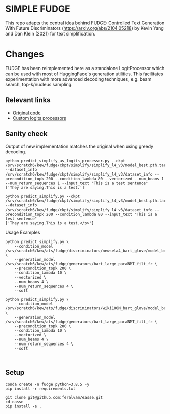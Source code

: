 # SIMPLE FUDGE

This repo adapts the central idea behind FUDGE: Controlled
Text Generation With Future Discriminators
(https://arxiv.org/abs/2104.05218) by Kevin Yang and Dan
Klein (2021) for text simplification.

# Changes

FUDGE has been reimplemented here as a standalone 
LogitProcessor which can be used with most of
HuggingFace's generation utilities. This facilitates
experimentation with more advanced decoding techniques, e.g.
beam search, top-k/nucleus sampling.


## Relevant links

- [Original code](https://github.com/yangkevin2/naacl-2021-fudge-controlled-generation)
- [Custom logits processors](https://towardsdatascience.com/the-power-of-constrained-language-models-cf63b65a035d)

## Sanity check

Output of new implementation matches the original when using
greedy decoding.

```
python predict_simplify_as_logits_processor.py --ckpt /srv/scratch6/kew/fudge/ckpt/simplify/simplify_l4_v3/model_best.pth.tar --dataset_info /srv/scratch6/kew/fudge/ckpt/simplify/simplify_l4_v3/dataset_info --precondition_topk 200 --condition_lambda 80 --vectorized --num_beams 1 --num_return_sequences 1 --input_text "This is a test sentence"
['They are saying.This is a test.']

python predict_simplify.py --ckpt /srv/scratch6/kew/fudge/ckpt/simplify/simplify_l4_v3/model_best.pth.tar --dataset_info /srv/scratch6/kew/fudge/ckpt/simplify/simplify_l4_v3/dataset_info --precondition_topk 200 --condition_lambda 80 --input_text "This is a test sentence"
['They are saying.This is a test.</s>']
```

Usage Examples

```
python predict_simplify.py \
    --condition_model /srv/scratch6/kew/ats/fudge/discriminators/newsela4_bart_glove/model_best.pth.tar \
    --generation_model /srv/scratch6/kew/ats/fudge/generators/bart_large_paraNMT_filt_fr \
    --precondition_topk 200 \
    --condition_lambda 10 \
    --vectorized \
    --num_beams 4 \
    --num_return_sequences 4 \
    --soft

python predict_simplify.py \
    --condition_model /srv/scratch6/kew/ats/fudge/discriminators/wiki100M_bart_glove/model_best.pth.tar \
    --generation_model /srv/scratch6/kew/ats/fudge/generators/bart_large_paraNMT_filt_fr \
    --precondition_topk 200 \
    --condition_lambda 10 \
    --vectorized \
    --num_beams 4 \
    --num_return_sequences 4 \
    --soft



```

## Setup

```
conda create -n fudge python=3.8.5 -y
pip install -r requirements.txt

git clone git@github.com:feralvam/easse.git
cd easse
pip install -e .
```


<!-- ## TODOs
- [ ] fix model string inherited from dataset for BART model
- [ ]  -->

<!-- ## Setup/Installation

We tested on Python 3.8.5 but earlier versions of Python 3 are almost certainly fine. To get the required packages (other versions likely to work too):

```
pip install -r requirements.txt
```

Additionally, to get our pre-trained predictor checkpoints and training data, run:

```
wget https://naacl2021-fudge-files.s3.amazonaws.com/large_files.zip
```

and extract the zip to the top-level `lm-prediction/` folder. (There should be three folders, `ckpt/`, `train_data/`, and `topic_human_evals/`. The zip is 7GB.)

`ckpt/` contains predictor checkpoints for each task if you are just interested in running inference. (Note that for the paper results, we used predictors trained with an older version of the code, but the new checkpoints get similar results, so you are OK to use the new predictors provided here if e.g. you just want to use FUDGE as a baseline. You can just run the evaluation commands provided below; it should take maybe 5-60 minutes depending on the task and your compute, assuming you have a GPU.)

`train_data/` contains our GPT2-generated training data for the poetry and topic tasks' predictors. See https://github.com/raosudha89/GYAFC-corpus for instructions on gaining access to the GYAFC data used for the machine translation formality task; replace our dummy folders with the corresponding folders/files if you want to train our formality predictor. 
 -->
<!-- ## Poetry Couplet Completion -->

<!-- ### Evaluation

To generate outputs, run:

```
python -u evaluate_poetry.py --iambic_ckpt ckpt/poetry/iambic_predictor/model.pth.tar --rhyme_ckpt ckpt/poetry/rhyme_predictor/model.pth.tar --newline_ckpt ckpt/poetry/newline_predictor/model.pth.tar --dataset_info ckpt/poetry/rhyme_predictor/dataset_info --rhyme_info ckpt/poetry/rhyme_predictor/rhyme_info --prefix_file poetry_data/couplet_prefixes.txt --precondition_topk 200 > poetry_preds.log
```

Then evaluate metrics using:

```
python eval_poetry_metrics.py --pred_file poetry_preds.log --prefix_file poetry_data/couplet_prefixes.txt
```

### Training your own predictors

Example commands for all three predictors used in the poetry task below. (You actually probably don't need so many epochs for iambic and rhyme; in any case the commands will save intermediate ckpts so you can just stop them early if needed by inspecting the log.)

Iambic predictor:

```
python -u main.py --task iambic --data_dir train_data/gpt2_generations --save_dir ckpt/poetry/iambic_retrain_predictor --num_workers 20 --batch_size 128 --epoch_max_len 100000 --validation_freq 10  --lr 2e-4 --epochs 1500 > iambic_retrain_predictor.log
```

Rhyme predictor:

```
python -u main.py --task rhyme --data_dir train_data/gpt2_generations --save_dir ckpt/poetry/rhyme_retrain_predictor --num_workers 20 --batch_size 128 --epoch_max_len 100000 --validation_freq 10  --lr 2e-4 --epochs 1500 > rhyme_retrain_predictor.log
```

End of sentence predictor (referred to as "newline" in the code; 50 epochs is more than enough for this one):

```
python -u main.py --task newline --data_dir train_data/gpt2_generations --save_dir ckpt/poetry/newline_retrain_predictor --num_workers 20 --batch_size 128 --epoch_max_len 100000 --validation_freq 10  --lr 2e-4 --epochs 50 > newline_retrain_predictor.log
```

The same evaluation commands as before will work; just modify the paths in the command to point to `model_best.pth.tar`, `dataset_info`, and `rhyme_info` from your newly trained ckpt folders. 

## Topic Control

### Evaluation

To generate outputs, run:

```
python -u evaluate_topic.py --ckpt ckpt/topic/future_word_predictor/model.pth.tar --dataset_info ckpt/topic/future_word_predictor/dataset_info --prefix_file topic_data/topic_prefixes.txt --wordlist_dir topic_data/wordlists --condition_lambda 4.0 --verbose --precondition_topk 200 --topk 10 --sample_size 3 --max_sample_batch 1 --length_cutoff 80 --log_file topic_preds.log
```

Then evaluate metrics using:

```
python eval_topic_metrics.py --log_file topic_preds.log --tw_dir topic_data/test_wordlists
```

You can also find our original generations and baselines in `topic_human_evals/`.

### Training your own predictors

Example command below.

```
python -u main.py --task topic --data_dir train_data/gpt2_generations --save_dir ckpt/topic/future_word_retrain_predictor --num_workers 20 --batch_size 128 --epoch_max_len 100000 --validation_freq 10  --lr 2e-4 --epochs 500 --glove_file train_data/glove.840B.300d.txt > future_word_retrain_predictor.log
```

The same evaluation commands as before will work; just modify the paths in the command to point to `model_best.pth.tar`, `dataset_info`, and `rhyme_info` from your newly trained ckpt folders. 

## Machine Translation Formality

### Evaluation

To generate outputs, run:

```
python -u evaluate_formality.py --ckpt ckpt/formality/predictor_gyafc_entertainment_music/model.pth.tar --dataset_info ckpt/formality/predictor_gyafc_entertainment_music/dataset_info --in_file formality_data/fisher_test_oracle.es --model_path ckpt/formality/marian_finetune_fisher > formality_preds.log
```

The above command generates predictions using the Marian model finetuned on the Fisher dataset; remove the `--model_path` argument to get predictions with the un-finetuned Marian model from HuggingFace (referred to as 0-shot in the paper)

Then evaluate metrics using:

```
python eval_formality_metrics.py --pred formality_preds.log --ref formality_data/test.noid.cleaned_0 formality_data/test.noid.cleaned_1 --ckpt ckpt/formality/test_evaluator_gyafc_family_relationships/model.pth.tar --dataset_info ckpt/formality/test_evaluator_gyafc_family_relationships/dataset_info
```

### Training your own predictors

Example command below. (Reminder: you need to go get the GYAFC dataset following the instructions in https://github.com/raosudha89/GYAFC-corpus.)

```
python -u main.py --task formality --data_dir train_data/GYAFC_Corpus/Entertainment_Music --save_dir ckpt/formality/formality_retrain_predictor --num_workers 20 --batch_size 32 --epoch_max_len 1000000 --validation_freq 1 --lr 2e-5 --epochs 20 > formality_retrain_predictor.log
```

(The test-time formality evaluator is trained in the same way, just using the Family/Relationships half of the GYAFC dataset.)

The same evaluation commands as before will work; just modify the paths in the command to point to `model_best.pth.tar`, `dataset_info`, and `rhyme_info` from your newly trained ckpt folders. 

## Running FUDGE on your own data

The code has been refactored so that the iambic (poetry), rhyme (poetry), newline (poetry), future word (topic), and formality (machine translation) are controlled by the `--task` flag to `main.py`. You should add your task as another option here, then modify the data processing in `data.py` and the model in `model.py` as needed for your task. (In `data.py` you probably won't need all the entries of the tuple that is expected of the loader; you can just put dummy entries in the ones you don't need.) You might also need to modify the loss computation in the `train` and `validate` functions in `main.py`. You'll probably want to write new evaluation scripts, though the existing poetry/topic/formality ones are hopefully helpful as references. 

Alternatively, the general FUDGE framework is pretty simple, so you could always try reimplementing things yourself. A few additional details based on questions I've received: 

(1) The formality task setup is likely closest to what you want if you're just trying to run the simplest form of FUDGE (take a language model, and use a classifier to optimize toward a single attribute) although you may need to swap out the Marian translation model/tokenizer we use. 

(2) When you construct your training data, if you have an example in your data e.g. "This movie is great!" for positive sentiment, you want to learn on all the pairs (This, +), (This movie, +), (This movie is, +), etc., as that's one of the main points of our approach. 

(3) For computational efficiency, we first filter the base model's next token probabilities down to the top 200 (Sec. 3.1 in the paper), before adding the classifier logits. This way you only need to evaluate your classifier on 200 continuations. Then afterward, you filter down again to whatever top-k/greedy/nucleus sampling you're using for evaluation (we use top-k with k=10 for poetry and topic, greedy for formality). 

(4) You can use a pretrained LM backbone instead of a simple LSTM backbone for the predictor as well. This should work better when your dataset is smaller.

--- -->

